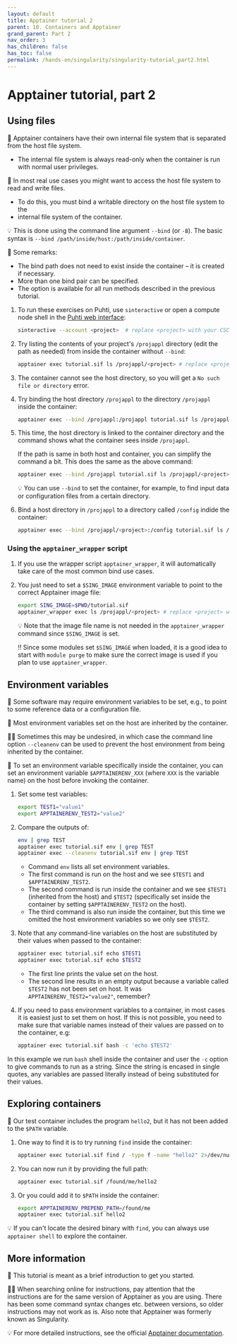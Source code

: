 ```yaml
---
layout: default
title: Apptainer tutorial 2
parent: 10. Containers and Apptainer
grand_parent: Part 2
nav_order: 3
has_children: false
has_toc: false
permalink: /hands-on/singularity/singularity-tutorial_part2.html
---
```


# Apptainer tutorial, part 2

## Using files

💬 Apptainer containers have their own internal file system that is separated
from the host file system.

- The internal file system is always read-only when the container is run with
  normal user privileges.

💭 In most real use cases you might want to access the host file system to read
and write files.

- To do this, you must bind a writable directory on the host file system to the
- internal file system of the container.

💡 This is done using the command line argument `--bind` (or `-B`). The basic
syntax is `--bind /path/inside/host:/path/inside/container`.

💭 Some remarks:  
- The bind path does not need to exist inside the container – it is created if
  necessary.  
- More than one bind pair can be specified.  
- The option is available for all run methods described in the previous
  tutorial.  

1. To run these exercises on Puhti, use `sinteractive` or open a compute node
   shell in the [Puhti web interface](https://www.puhti.csc.fi):

   ```bash
   sinteractive --account <project>  # replace <project> with your CSC project, e.g. project_2001234
   ```

2. Try listing the contents of your project's `/projappl` directory (edit the path as needed)
   from inside the container without `--bind`:

   ```bash
   apptainer exec tutorial.sif ls /projappl/<project> # replace <project> with your CSC project, e.g. project_2001234
   ```

3. The container cannot see the host directory, so you will get a
   `No such file or directory` error.

4. Try binding the host directory `/projappl` to the directory `/projappl` inside
   the container:

   ```bash
   apptainer exec --bind /projappl:/projappl tutorial.sif ls /projappl/<project> # replace <project> with your CSC project, e.g. project_2001234
   ```

5. This time, the host directory is linked to the container directory and the
   command shows what the container sees inside `/projappl`.

   If the path is same in both host and container, you can simplify the
   command a bit. This does the same as the above command:

   ```bash
   apptainer exec --bind /projappl tutorial.sif ls /projappl/<project> # replace <project> with your CSC project, e.g. project_2001234 
   ```

   💡 You can use `--bind` to set the container, for example, to find input
   data or configuration files from a certain directory.

6. Bind a host directory in `/projappl` to a directory called `/config` indide
the container:

   ```bash
   apptainer exec --bind /projappl/<project>:/config tutorial.sif ls /config # replace <project> with your CSC project, e.g. project_2001234
   ```

### Using the `apptainer_wrapper` script

1. If you use the wrapper script `apptainer_wrapper`, it will automatically
   take care of the most common bind use cases.

2. You just need to set a `$SING_IMAGE` environment variable to point to the
   correct Apptainer image file:

   ```bash
   export SING_IMAGE=$PWD/tutorial.sif
   apptainer_wrapper exec ls /projappl/<project> # replace <project> with your CSC project, e.g. project_2001234
   ```

   💡 Note that the image file name is not needed in the `apptainer_wrapper`
   command since `$SING_IMAGE` is set.

   ‼️ Since some modules set `$SING_IMAGE` when loaded, it is a good idea to
   start with `module purge` to make sure the correct image is used if you plan
   to use `apptainer_wrapper`.

## Environment variables

💬 Some software may require environment variables to be set, e.g., to point to
some reference data or a configuration file.

💬 Most environment variables set on the host are inherited by the container.

☝🏻 Sometimes this may be undesired, in which case the command line option
`--cleanenv` can be used to prevent the host environment from being inherited
by the container.

💬 To set an environment variable specifically inside the container, you can
set an environment variable `$APPTAINERENV_XXX` (where `XXX` is the variable
name) on the host before invoking the container.

1. Set some test variables:

   ```bash
   export TEST1="value1"
   export APPTAINERENV_TEST2="value2"
   ```

2. Compare the outputs of:

   ```bash
   env | grep TEST
   apptainer exec tutorial.sif env | grep TEST
   apptainer exec --cleanenv tutorial.sif env | grep TEST
   ```

   - Command `env` lists all set environment variables.
   - The first command is run on the host and we see `$TEST1` and
     `$APPTAINERENV_TEST2`.
   - The second command is run inside the container and we see `$TEST1`
     (inherited from the host) and `$TEST2` (specifically set inside the
     container by setting `$APPTAINERENV_TEST2` on the host).
   - The third command is also run inside the container, but this time we
     omitted the host environment variables so we only see `$TEST2`.

3. Note that any command-line variables on the host are substituted by their
   values when passed to the container:

   ```bash
   apptainer exec tutorial.sif echo $TEST1
   apptainer exec tutorial.sif echo $TEST2
   ```

   - The first line prints the value set on the host.
   - The second line results in an empty output because a variable called
     `$TEST2` has not been set on host. It was `APPTAINERENV_TEST2="value2"`,
     remember?

4. If you need to pass environment variables to a container, in most cases it is
   easiest just to set them on host. If this is not possible, you need to make
   sure that variable names instead of their values are passed on to the 
   container, e.g:

   ```bash
   apptainer exec tutorial.sif bash -c 'echo $TEST2'   
   ```

  In this example we run `bash` shell inside the container and user the `-c` 
  option to give commands to run as a string. Since the string is encased in 
  single quotes, any variables are passed literally instead of being 
  substituted for their values.

## Exploring containers

💬 Our test container includes the program `hello2`, but it has not been added
to the `$PATH` variable.

1. One way to find it is to try running `find` inside the container:

   ```bash
   apptainer exec tutorial.sif find / -type f -name "hello2" 2>/dev/null
   ```

2. You can now run it by providing the full path:

   ```bash
   apptainer exec tutorial.sif /found/me/hello2
   ```

3. Or you could add it to `$PATH` inside the container:

   ```bash
   export APPTAINERENV_PREPEND_PATH=/found/me
   apptainer exec tutorial.sif hello2
   ```

💡 If you can't locate the desired binary with `find`, you can always use
`apptainer shell` to explore the container.

## More information

💬 This tutorial is meant as a brief introduction to get you started.

☝🏻 When searching online for instructions, pay attention that the instructions
are for the same version of Apptainer as you are using. There has been some
command syntax changes etc. between versions, so older instructions may not
work as is. Also note that Apptainer was formerly known as Singularity.

💡 For more detailed instructions, see the official
[Apptainer documentation](https://apptainer.org/docs/user/latest/).
